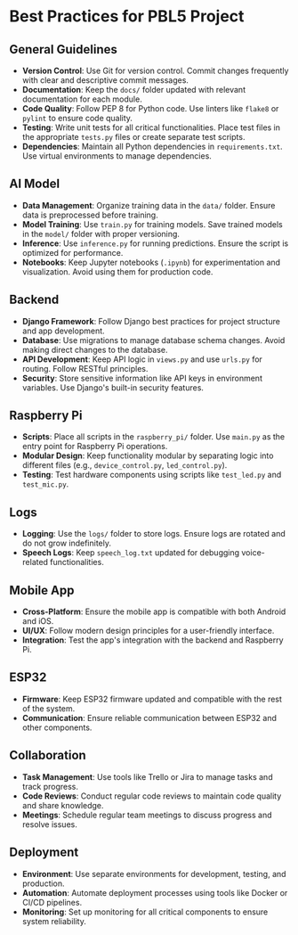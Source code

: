 # Best Practices for PBL5 Project

## General Guidelines
- **Version Control**: Use Git for version control. Commit changes frequently with clear and descriptive commit messages.
- **Documentation**: Keep the `docs/` folder updated with relevant documentation for each module.
- **Code Quality**: Follow PEP 8 for Python code. Use linters like `flake8` or `pylint` to ensure code quality.
- **Testing**: Write unit tests for all critical functionalities. Place test files in the appropriate `tests.py` files or create separate test scripts.
- **Dependencies**: Maintain all Python dependencies in `requirements.txt`. Use virtual environments to manage dependencies.

## AI Model
- **Data Management**: Organize training data in the `data/` folder. Ensure data is preprocessed before training.
- **Model Training**: Use `train.py` for training models. Save trained models in the `model/` folder with proper versioning.
- **Inference**: Use `inference.py` for running predictions. Ensure the script is optimized for performance.
- **Notebooks**: Keep Jupyter notebooks (`.ipynb`) for experimentation and visualization. Avoid using them for production code.

## Backend
- **Django Framework**: Follow Django best practices for project structure and app development.
- **Database**: Use migrations to manage database schema changes. Avoid making direct changes to the database.
- **API Development**: Keep API logic in `views.py` and use `urls.py` for routing. Follow RESTful principles.
- **Security**: Store sensitive information like API keys in environment variables. Use Django's built-in security features.

## Raspberry Pi
- **Scripts**: Place all scripts in the `raspberry_pi/` folder. Use `main.py` as the entry point for Raspberry Pi operations.
- **Modular Design**: Keep functionality modular by separating logic into different files (e.g., `device_control.py`, `led_control.py`).
- **Testing**: Test hardware components using scripts like `test_led.py` and `test_mic.py`.

## Logs
- **Logging**: Use the `logs/` folder to store logs. Ensure logs are rotated and do not grow indefinitely.
- **Speech Logs**: Keep `speech_log.txt` updated for debugging voice-related functionalities.

## Mobile App
- **Cross-Platform**: Ensure the mobile app is compatible with both Android and iOS.
- **UI/UX**: Follow modern design principles for a user-friendly interface.
- **Integration**: Test the app's integration with the backend and Raspberry Pi.

## ESP32
- **Firmware**: Keep ESP32 firmware updated and compatible with the rest of the system.
- **Communication**: Ensure reliable communication between ESP32 and other components.

## Collaboration
- **Task Management**: Use tools like Trello or Jira to manage tasks and track progress.
- **Code Reviews**: Conduct regular code reviews to maintain code quality and share knowledge.
- **Meetings**: Schedule regular team meetings to discuss progress and resolve issues.

## Deployment
- **Environment**: Use separate environments for development, testing, and production.
- **Automation**: Automate deployment processes using tools like Docker or CI/CD pipelines.
- **Monitoring**: Set up monitoring for all critical components to ensure system reliability.